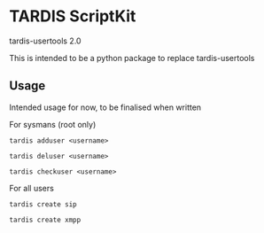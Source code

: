# TARDIS ScriptKit

tardis-usertools 2.0

This is intended to be a python package to replace tardis-usertools

## Usage
Intended usage for now, to be finalised when written

For sysmans (root only)

```tardis adduser <username>```

```tardis deluser <username>```

```tardis checkuser <username>```

For all users

```tardis create sip```

```tardis create xmpp```